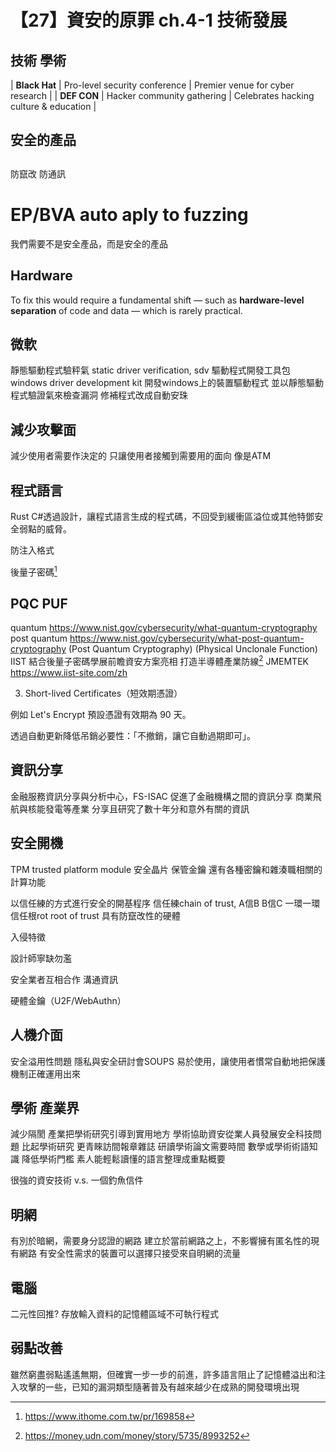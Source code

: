 # 【27】資安的原罪 ch.4-1 技術發展

## 技術 學術


| **Black Hat**    | Pro-level security conference                         | Premier venue for cyber research           |
| **DEF CON**      | Hacker community gathering                            | Celebrates hacking culture & education     |

## 安全的產品





##

防竄改 防通訊

# EP/BVA auto aply to fuzzing

我們需要不是安全產品，而是安全的產品

## Hardware
To fix this would require a fundamental shift — such as **hardware-level separation** of code and data — which is rarely practical.

## 微軟
靜態驅動程式驗秤氣 static driver verification, sdv 驅動程式開發工具包　windows driver development kit
開發windows上的裝置驅動程式 並以靜態驅動程式驗證氣來檢查漏洞
修補程式改成自動安珠

## 減少攻擊面
減少使用者需要作決定的
只讓使用者接觸到需要用的面向
像是ATM

## 程式語言
Rust C#透過設計，讓程式語言生成的程式碼，不回受到緩衝區溢位或其他特鄧安全弱點的威脅。

防注入格式

後量子密碼[^1]
## PQC PUF

quantum https://www.nist.gov/cybersecurity/what-quantum-cryptography
post quantum https://www.nist.gov/cybersecurity/what-post-quantum-cryptography
(Post Quantum Cryptography) (Physical Unclonale Function)
IIST 結合後量子密碼學展前瞻資安方案亮相 打造半導體產業防線[^2]
JMEMTEK
https://www.iist-site.com/zh

3. Short-lived Certificates（短效期憑證）

例如 Let's Encrypt 預設憑證有效期為 90 天。

透過自動更新降低吊銷必要性：「不撤銷，讓它自動過期即可」。

## 資訊分享
金融服務資訊分享與分析中心，FS-ISAC 促進了金融機構之間的資訊分享
商業飛航與核能發電等產業 分享且研究了數十年分和意外有關的資訊

## 安全開機
TPM trusted platform module 安全晶片
保管金鑰 還有各種密鑰和雜湊職相關的計算功能

以信任練的方式進行安全的開基程序
信任練chain of trust, A信B B信C 一環一環
信任根rot root of trust 具有防竄改性的硬體

入侵特徵

設計師寧缺勿濫

安全業者互相合作 溝通資訊 

硬體金鑰（U2F/WebAuthn）

## 人機介面
安全溢用性問題
隱私與安全研討會SOUPS
易於使用，讓使用者慣常自動地把保護機制正確運用出來

## 學術 產業界
減少隔閡 產業把學術研究引導到實用地方 學術協助資安從業人員發展安全科技問題
比起學術研究 更青睞訪間報章雜誌 研讀學術論文需要時間 數學或學術術語知識
降低學術門檻 素人能輕鬆讀懂的語言整理成重點概要

很強的資安技術 v.s. 一個釣魚信件

## 明網
有別於暗網，需要身分認證的網路
建立於當前網路之上，不影響擁有匿名性的現有網路
有安全性需求的裝置可以選擇只接受來自明網的流量

## 電腦
二元性回推?
存放輸入資料的記憶體區域不可執行程式

## 弱點改善

雖然窮盡弱點遙遙無期，但確實一步一步的前進，許多語言阻止了記憶體溢出和注入攻擊的一些，已知的漏洞類型隨著普及有越來越少在成熟的開發環境出現

[^1]: https://www.ithome.com.tw/pr/169858
[^2]: https://money.udn.com/money/story/5735/8993252
[^3]: https://cybersec.ithome.com.tw/2025/en/exhibition-page/2795
